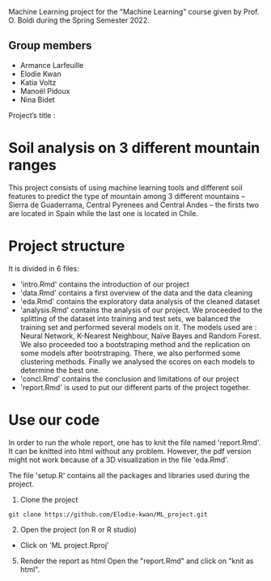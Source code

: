 Machine Learning project for the "Machine Learning" course given by Prof. O. Boldi during the Spring Semester 2022.

## Group members 
* Armance Larfeuille 
* Elodie Kwan 
* Katia Voltz
* Manoël Pidoux
* Nina Bidet

Project’s title : 
# Soil analysis on 3 different mountain ranges

This project consists of using machine learning tools and different soil features to predict the type of mountain among 3 different mountains – Sierra de Guaderrama, Central Pyrenees and Central Andes – the firsts two are located in Spain while the last one is located in Chile. 

# Project structure 
It is divided in 6 files:
- 'intro.Rmd' contains the introduction of our project 
- 'data.Rmd' contains a first overview of the data and the data cleaning 
- 'eda.Rmd' contains the exploratory data analysis of the cleaned dataset
- 'analysis.Rmd' contains the analysis of our project. 
  We proceeded to the splitting of the dataset into training and test sets, we balanced the training set and performed several models on it.
  The models used are : Neural Network, K-Nearest Neighbour, Naïve Bayes and Random Forest. 
  We also proceeded too a bootstraping method and the replication on some models after bootrstraping. 
  There, we also performed some clustering methods. 
  Finally we analysed the scores on each models to determine the best one. 
- 'concl.Rmd' contains the conclusion and limitations of our project 
- 'report.Rmd' is used to put our different parts of the project together. 

# Use our code 
In order to run the whole report, one has to knit the file named 'report.Rmd'. It can be knitted into html without any problem. 
However, the pdf version might not work because of a 3D visualization in the file 'eda.Rmd'. 

The file 'setup.R' contains all the packages and libraries used during the project. 

1) Clone the project 
```
git clone https://github.com/Elodie-kwan/ML_project.git
```

2) Open the project (on R or R studio)
* Click on 'ML project.Rproj' 

5) Render the report as html
Open the "report.Rmd" and click on "knit as html".
